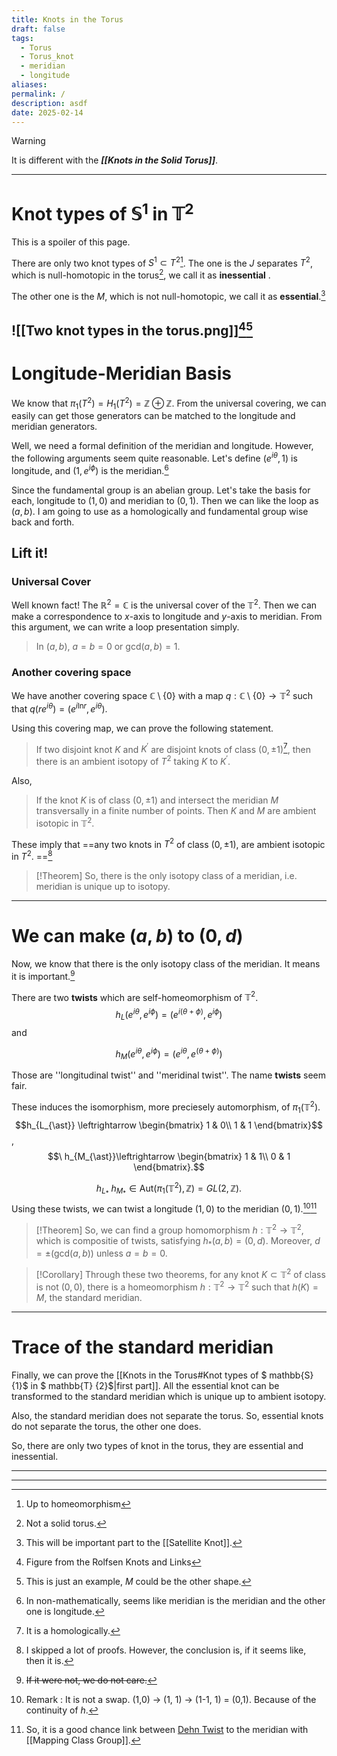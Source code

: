 ```yaml
---
title: Knots in the Torus
draft: false
tags:
  - Torus
  - Torus_knot
  - meridian
  - longitude
aliases: 
permalink: /
description: asdf
date: 2025-02-14
---
```

>[!warning]
 >It is different with the ***[[Knots in the Solid Torus]]***. 

---
# Knot types of $\mathbb{S}^{1}$ in $\mathbb{T}^{2}$
This is a spoiler of this page.

There are only two knot types of $S^{1} \subset T^{2}$[^1]. 
The one is the $J$ separates $T^{2}$, which is null-homotopic in the torus[^2], we call it as **inessential** . 

The other one is the $M$, which is not null-homotopic, we call it as **essential**.[^11]

![[Two knot types in the torus.png]][^3][^4]
---
# Longitude-Meridian Basis
We know that $\pi_{1}\left(T^{2}\right)=H_{1}\left(T^{2}\right)= \mathbb{Z} \oplus \mathbb{Z}$. 
From the universal covering, we can easily can get those generators can be matched to the longitude and meridian generators.

Well, we need a formal definition of the meridian and longitude. However, the following arguments seem quite reasonable. Let's define $\left(e^{i\theta}, 1\right)$ is longitude, and $\left(1, e^{i\phi}\right)$ is the meridian.[^5]

Since the fundamental group is an abelian group. Let's take the basis for each, longitude to $\left(1, 0\right)$ and meridian to $\left(0,1\right)$. Then we can like the loop as $\left(a, b\right)$. I am going to use as a homologically and fundamental group wise back and forth.

## Lift it!
### Universal Cover
Well known fact! The $\mathbb{R}^{2} = \mathbb{C}$ is the universal cover of the $\mathbb{T}^{2}$. Then we can make a correspondence to $x$-axis to longitude and $y$-axis to meridian. From this argument, we can write a loop presentation simply.
> In $\left(a, b\right)$, $a=b=0$ or $\text{gcd}\left(a,b\right)=1$. 

### Another covering space
We have another covering space $\mathbb{C}\setminus\left\{0\right\}$ with a map $q:\mathbb{C}\setminus\left\{0\right\} \to \mathbb{T}^{2}$ such that $q\left(re^{i \theta}\right)=\left(e^{i \text{ln}r}, e^{i\theta}\right)$. 

Using this covering map, we can prove the following statement. 
>If two disjoint knot $K$ and $K^{\prime}$ are disjoint knots of class $\left(0,\pm 1\right)$[^6], then there is an ambient isotopy of $T^{2}$ taking $K$ to $K^{\prime}$.

Also,
> If the knot $K$ is of class $\left(0, \pm1\right)$ and intersect the meridian $M$ transversally in a finite number of points. Then $K$ and $M$ are ambient isotopic in $\mathbb{T}^{2}$.

These imply that ==any two knots in $T^{2}$ of class $\left(0, \pm1\right)$, are ambient isotopic in $T{^2}$. ==[^7]

>[!Theorem]
>So, there is the only isotopy class of a meridian, i.e. meridian is unique up to isotopy.

---
# We can make $\left(a,b\right)$ to $\left(0,d\right)$
Now, we know that there is the only isotopy class of the meridian. It means it is important.[^8] 

There are two **twists** which are self-homeomorphism of $\mathbb{T}^{2}$.
$$h_{L}\left(e^{i\theta}, e^{i\phi}\right) = \left(e^{i\left(\theta + \phi\right)}, e^{i\phi}\right)$$
and 

$$h_{M}\left(e^{i\theta}, e^{i\phi}\right) = \left(e^{i\theta}, e^{\left(\theta + \phi\right)}\right)$$

Those are ''longitudinal twist'' and ''meridinal twist''. The name **twists** seem fair.

These induces the isomorphism, more preciesely automorphism, of $\pi_{1}\left(\mathbb{T}^{2}\right)$. 
$$h_{L_{\ast}} \leftrightarrow
\begin{bmatrix}
1 & 0\\
1 & 1
\end{bmatrix}$$,$$\ h_{M_{\ast}}\leftrightarrow 
\begin{bmatrix}
1 & 1\\
0 & 1
\end{bmatrix}.$$

$$h_{L_{\ast}} \ h_{M_{\ast}} \in \text{Aut}\left(\pi_{1}\left(\mathbb{T}^{2}\right), \mathbb{Z}\right)=GL\left(2, \mathbb{Z}\right).$$
Using these twists, we can twist a longitude $\left(1, 0\right)$ to the meridian $\left(0,1\right)$.[^9][^10]

>[!Theorem]
>So, we can find a group homomorphism $h: \mathbb{T}^{2} \to \mathbb{T}^{2}$, which is compositie of twists, satisfying $h_{\ast}\left(a,b\right) = \left(0, d\right)$. Moreover, $d = \pm\left(\text{gcd}\left(a,b\right)\right)$ unless $a=b=0$.

>[!Corollary]
>Through these two theorems, for any knot $K\subset \mathbb{T}^{2}$ of class is not $\left(0,0\right)$, there is a homeomorphism $h:\mathbb{T}^{2} \to \mathbb{T}^{2}$ such that $h\left(K\right) = M$, the standard meridian.

---
# Trace of the standard meridian
Finally, we can prove the [[Knots in the Torus#Knot types of $ mathbb{S} {1}$ in $ mathbb{T} {2}$|first part]].
All the essential knot can be transformed to the standard meridian which is unique up to ambient isotopy. 

Also, the standard meridian does not separate the torus. So, essential knots do not separate the torus, the other one does.

So, there are only two types of knot in the torus, they are essential and inessential.

---
---

[^1]: Up to homeomorphism

[^2]: Not a solid torus.

[^3]: Figure from the Rolfsen Knots and Links

[^4]: This is just an example, $M$ could be the other shape.

[^5]: In non-mathematically, seems like meridian is the meridian and the other one is longitude.

[^6]: It is a homologically.

[^7]: I skipped a lot of proofs. However, the conclusion is, if it seems like, then it is.

[^8]: ~~If it were not, we do not care.~~

[^9]: Remark : It is not a swap. (1,0) -> (1, 1) -> (1-1, 1) = (0,1). Because of the continuity of $h$.

[^10]: So, it is a good chance link between [Dehn Twist](https://en.wikipedia.org/wiki/Dehn_twist) to the meridian with [[Mapping Class Group]]. 

[^11]: This will be important part to the [[Satellite Knot]].
